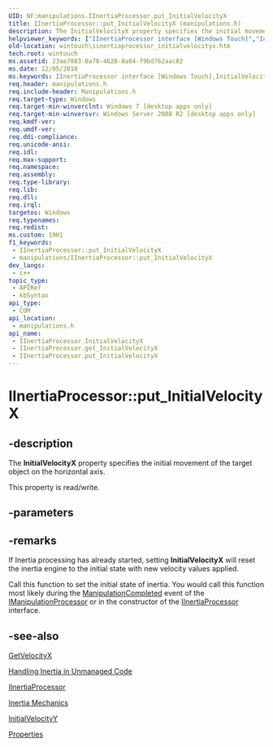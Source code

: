 ```yaml
---
UID: NF:manipulations.IInertiaProcessor.put_InitialVelocityX
title: IInertiaProcessor::put_InitialVelocityX (manipulations.h)
description: The InitialVelocityX property specifies the initial movement of the target object on the horizontal axis. (Put)
helpviewer_keywords: ["IInertiaProcessor interface [Windows Touch]","InitialVelocityX property","IInertiaProcessor.InitialVelocityX","IInertiaProcessor.put_InitialVelocityX","IInertiaProcessor::InitialVelocityX","IInertiaProcessor::get_InitialVelocityX","IInertiaProcessor::put_InitialVelocityX","InitialVelocityX property [Windows Touch]","InitialVelocityX property [Windows Touch]","IInertiaProcessor interface","manipulations/IInertiaProcessor::InitialVelocityX","manipulations/IInertiaProcessor::get_InitialVelocityX","manipulations/IInertiaProcessor::put_InitialVelocityX","put_InitialVelocityX","wintouch.iinertiaprocessor_initialvelocityx"]
old-location: wintouch\iinertiaprocessor_initialvelocityx.htm
tech.root: wintouch
ms.assetid: 23ae7083-0a78-4628-8a04-f9bd762aac02
ms.date: 12/05/2018
ms.keywords: IInertiaProcessor interface [Windows Touch],InitialVelocityX property, IInertiaProcessor.InitialVelocityX, IInertiaProcessor.put_InitialVelocityX, IInertiaProcessor::InitialVelocityX, IInertiaProcessor::get_InitialVelocityX, IInertiaProcessor::put_InitialVelocityX, InitialVelocityX property [Windows Touch], InitialVelocityX property [Windows Touch],IInertiaProcessor interface, manipulations/IInertiaProcessor::InitialVelocityX, manipulations/IInertiaProcessor::get_InitialVelocityX, manipulations/IInertiaProcessor::put_InitialVelocityX, put_InitialVelocityX, wintouch.iinertiaprocessor_initialvelocityx
req.header: manipulations.h
req.include-header: Manipulations.h
req.target-type: Windows
req.target-min-winverclnt: Windows 7 [desktop apps only]
req.target-min-winversvr: Windows Server 2008 R2 [desktop apps only]
req.kmdf-ver: 
req.umdf-ver: 
req.ddi-compliance: 
req.unicode-ansi: 
req.idl: 
req.max-support: 
req.namespace: 
req.assembly: 
req.type-library: 
req.lib: 
req.dll: 
req.irql: 
targetos: Windows
req.typenames: 
req.redist: 
ms.custom: 19H1
f1_keywords:
 - IInertiaProcessor::put_InitialVelocityX
 - manipulations/IInertiaProcessor::put_InitialVelocityX
dev_langs:
 - c++
topic_type:
 - APIRef
 - kbSyntax
api_type:
 - COM
api_location:
 - manipulations.h
api_name:
 - IInertiaProcessor.InitialVelocityX
 - IInertiaProcessor.get_InitialVelocityX
 - IInertiaProcessor.put_InitialVelocityX
---
```


# IInertiaProcessor::put_InitialVelocityX


## -description

The <b>InitialVelocityX</b> property specifies the initial movement of the target object on the horizontal axis.

This property is read/write.

## -parameters

## -remarks

If Inertia processing has already started, setting <b>InitialVelocityX</b> will reset the inertia engine to the initial state with new velocity values applied.	 		
	 

Call this function to set the initial state of inertia. You would call this function most likely during the <a href="/windows/win32/api/manipulations/nf-manipulations-_imanipulationevents-manipulationcompleted">ManipulationCompleted</a> event of the <a href="/windows/desktop/api/manipulations/nn-manipulations-imanipulationprocessor">IManipulationProcessor</a> or in the constructor of the <a href="/windows/desktop/api/manipulations/nn-manipulations-iinertiaprocessor">IInertiaProcessor</a> interface.

## -see-also

<a href="/windows/desktop/api/manipulations/nf-manipulations-imanipulationprocessor-getvelocityx">GetVelocityX</a>



<a href="/windows/desktop/wintouch/handling-inertia-in-unmanaged-code">Handling Inertia in Unmanaged Code</a>



<a href="/windows/desktop/api/manipulations/nn-manipulations-iinertiaprocessor">IInertiaProcessor</a>



<a href="/windows/desktop/wintouch/inertia-mechanics">Inertia Mechanics</a>



<a href="/windows/desktop/api/manipulations/nf-manipulations-iinertiaprocessor-get_initialvelocityy">InitialVelocityY</a>



<a href="/windows/desktop/wintouch/iinertiaprocessor-properties">Properties</a>
